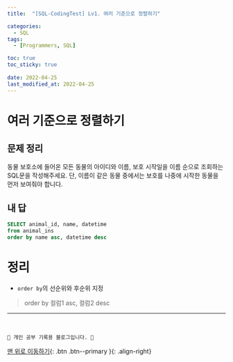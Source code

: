 ```yaml
---
title:  "[SQL-CodingTest] Lv1. 여러 기준으로 정렬하기"

categories:
  - SQL
tags:
  - [Programmers, SQL]

toc: true
toc_sticky: true
 
date: 2022-04-25
last_modified_at: 2022-04-25
---
```


# 여러 기준으로 정렬하기
## 문제 정리
동물 보호소에 들어온 모든 동물의 아이디와 이름, 보호 시작일을 이름 순으로 조회하는 SQL문을 작성해주세요. 단, 이름이 같은 동물 중에서는 보호를 나중에 시작한 동물을 먼저 보여줘야 합니다.
## 내 답
```sql
SELECT animal_id, name, datetime 
from animal_ins 
order by name asc, datetime desc
```
# 정리
- `order by`의 선순위와 후순위 지정
> order by 컬럼1 asc, 컬럼2 desc

***
<br>

    💛 개인 공부 기록용 블로그입니다. 👻

[맨 위로 이동하기](#){: .btn .btn--primary }{: .align-right}